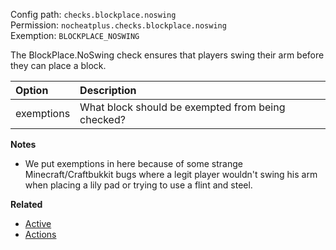Config path: `checks.blockplace.noswing`  
Permission: `nocheatplus.checks.blockplace.noswing`  
Exemption: `BLOCKPLACE_NOSWING`  

The BlockPlace.NoSwing check ensures that players swing their arm before they can place a block.

| Option              | Description |
| :------------------ | :---------- |
| exemptions          | What block should be exempted from being checked? |

**Notes**
* We put exemptions in here because of some strange Minecraft/Craftbukkit bugs where a legit player wouldn't swing his arm when placing a lily pad or trying to use a flint and steel.

**Related**  
* [Active](https://github.com/Updated-NoCheatPlus/Docs/blob/master/Settings/General.md#active)
* [Actions](https://github.com/Updated-NoCheatPlus/Docs/blob/master/Settings/General.md#actions)
